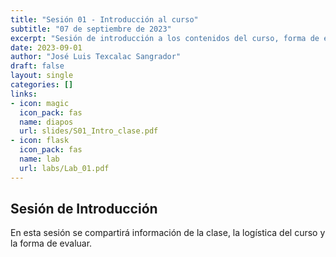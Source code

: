 ```yaml
---
title: "Sesión 01 - Introducción al curso"
subtitle: "07 de septiembre de 2023"
excerpt: "Sesión de introducción a los contenidos del curso, forma de evaluación y consideraciones generales."
date: 2023-09-01
author: "José Luis Texcalac Sangrador"
draft: false
layout: single
categories: []
links:
- icon: magic
  icon_pack: fas
  name: diapos
  url: slides/S01_Intro_clase.pdf
- icon: flask
  icon_pack: fas
  name: lab
  url: labs/Lab_01.pdf
---
```


## Sesión de Introducción 
En esta sesión se compartirá información de la clase, la logística del curso y 
la forma de evaluar.

